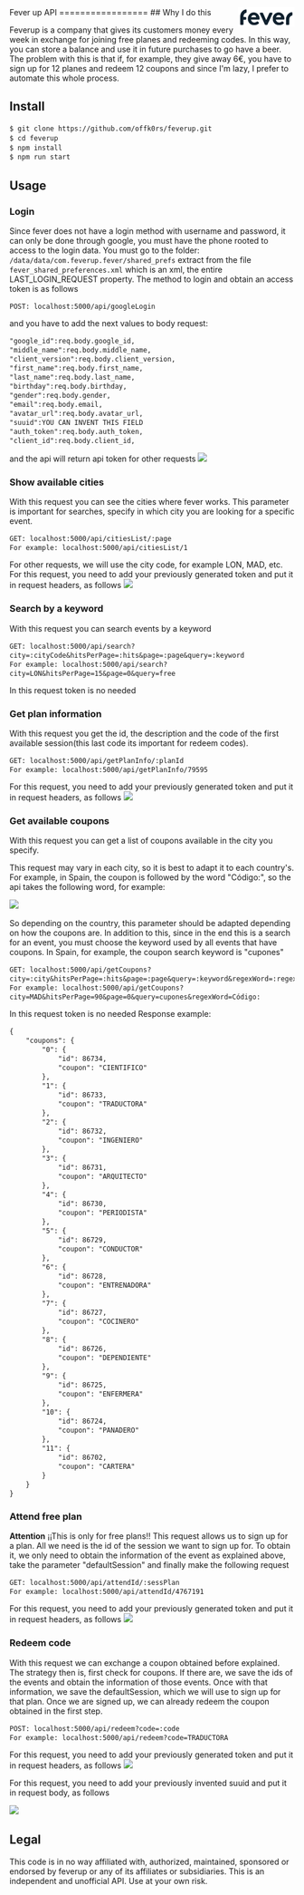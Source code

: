 <img src="resources/feverup.png" width=100 align="right">
Fever up API
=================
## Why I do this

Feverup is a company that gives its customers money every week in exchange for joining free planes and redeeming codes. In this way, you can store a balance and use it in future purchases to go have a beer. The problem with this is that if, for example, they give away 6€, you have to sign up for 12 planes and redeem 12 coupons and since I'm lazy, I prefer to automate this whole process.

## Install
```bash
$ git clone https://github.com/offk0rs/feverup.git
$ cd feverup
$ npm install
$ npm run start
```
## Usage
### Login
Since fever does not have a login method with username and password, it can only be done through google, you must have the phone rooted to access to the login data.
You must go to the folder:
 ```/data/data/com.feverup.fever/shared_prefs```
extract from the file 
```fever_shared_preferences.xml```
which is an xml, the entire LAST_LOGIN_REQUEST property.
The method to login and obtain an access token is as follows
```
POST: localhost:5000/api/googleLogin
```
and you have to add the next values to body request:
```
"google_id":req.body.google_id,
"middle_name":req.body.middle_name,
"client_version":req.body.client_version,
"first_name":req.body.first_name,
"last_name":req.body.last_name,
"birthday":req.body.birthday,
"gender":req.body.gender,
"email":req.body.email,
"avatar_url":req.body.avatar_url,
"suuid":YOU CAN INVENT THIS FIELD
"auth_token":req.body.auth_token,
"client_id":req.body.client_id,
```
and the api will return api token for other requests
<img src="resources/token.png" >

### Show available cities
With this request you can see the cities where fever works. This parameter is important for searches, specify in which city you are looking for a specific event.
```
GET: localhost:5000/api/citiesList/:page
For example: localhost:5000/api/citiesList/1
```
For other requests, we will use the city code, for example LON, MAD, etc.
For this request, you need to add your previously generated token and put it in request headers, as follows
<img src="resources/tokenInHeaders.png" >
### Search by a keyword
With this request you can search events by a keyword
```
GET: localhost:5000/api/search?city=:cityCode&hitsPerPage=:hits&page=:page&query=:keyword
For example: localhost:5000/api/search?city=LON&hitsPerPage=15&page=0&query=free
```
In this request token is no needed

### Get plan information
With this request you get the id, the description and the code of the first available session(this last code its important for redeem codes).
```
GET: localhost:5000/api/getPlanInfo/:planId
For example: localhost:5000/api/getPlanInfo/79595
```
For this request, you need to add your previously generated token and put it in request headers, as follows
<img src="resources/tokenInHeaders.png" >
### Get available coupons
With this request you can get a list of coupons available in the city you specify.

This request may vary in each city, so it is best to adapt it to each country's.
For example, in Spain, the coupon is followed by the word "Código:", so the api takes the following word, for example:

<img src="resources/couponExample.png" >

So depending on the country, this parameter should be adapted depending on how the coupons are. In addition to this, since in the end this is a search for an event, you must choose the keyword used by all events that have coupons. In Spain, for example, the coupon search keyword is "cupones"
```
GET: localhost:5000/api/getCoupons?city=:city&hitsPerPage=:hits&page=:page&query=:keyword&regexWord=:regex:
For example: localhost:5000/api/getCoupons?city=MAD&hitsPerPage=90&page=0&query=cupones&regexWord=Código:
```
In this request token is no needed
Response example:
```
{
    "coupons": {
        "0": {
            "id": 86734,
            "coupon": "CIENTIFICO"
        },
        "1": {
            "id": 86733,
            "coupon": "TRADUCTORA"
        },
        "2": {
            "id": 86732,
            "coupon": "INGENIERO"
        },
        "3": {
            "id": 86731,
            "coupon": "ARQUITECTO"
        },
        "4": {
            "id": 86730,
            "coupon": "PERIODISTA"
        },
        "5": {
            "id": 86729,
            "coupon": "CONDUCTOR"
        },
        "6": {
            "id": 86728,
            "coupon": "ENTRENADORA"
        },
        "7": {
            "id": 86727,
            "coupon": "COCINERO"
        },
        "8": {
            "id": 86726,
            "coupon": "DEPENDIENTE"
        },
        "9": {
            "id": 86725,
            "coupon": "ENFERMERA"
        },
        "10": {
            "id": 86724,
            "coupon": "PANADERO"
        },
        "11": {
            "id": 86702,
            "coupon": "CARTERA"
        }
    }
}
```
### Attend free plan
**Attention** ¡¡This is only for free plans!!
This request allows us to sign up for a plan.
All we need is the id of the session we want to sign up for. To obtain it, we only need to obtain the information of the event as explained above, take the parameter "defaultSession" and finally make the following request
```
GET: localhost:5000/api/attendId/:sessPlan
For example: localhost:5000/api/attendId/4767191
```
For this request, you need to add your previously generated token and put it in request headers, as follows
<img src="resources/tokenInHeaders.png" >

### Redeem code
With this request we can exchange a coupon obtained before explained. 
The strategy then is, first check for coupons. If there are, we save the ids of the events and obtain the information of those events. 
Once with that information, we save the defaultSession, which we will use to sign up for that plan. 
Once we are signed up, we can already redeem the coupon obtained in the first step.
```
POST: localhost:5000/api/redeem?code=:code
For example: localhost:5000/api/redeem?code=TRADUCTORA
```
For this request, you need to add your previously generated token and put it in request headers, as follows
<img src="resources/tokenInHeaders.png" >

For this request, you need to add your previously invented suuid and put it in request body, as follows

<img src="resources/suuid.png" >

## Legal

This code is in no way affiliated with, authorized, maintained, sponsored or endorsed by feverup or any of its affiliates or subsidiaries. This is an independent and unofficial API. Use at your own risk.